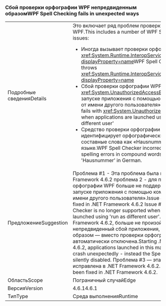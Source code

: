 ### <a name="wpf-spell-checking-fails-in-unexpected-ways"></a><span data-ttu-id="0332d-101">Сбой проверки орфографии WPF непредвиденным образом</span><span class="sxs-lookup"><span data-stu-id="0332d-101">WPF Spell Checking fails in unexpected ways</span></span>

|   |   |
|---|---|
|<span data-ttu-id="0332d-102">Подробные сведения</span><span class="sxs-lookup"><span data-stu-id="0332d-102">Details</span></span>|<span data-ttu-id="0332d-103">Это включает ряд проблем проверки орфографии WPF.</span><span class="sxs-lookup"><span data-stu-id="0332d-103">This includes a number of WPF Spell Checker issues:</span></span><ul><li><span data-ttu-id="0332d-104">Иногда вызывает проверки орфографии WPF <xref:System.Runtime.InteropServices.COMException?displayProperty=name></span><span class="sxs-lookup"><span data-stu-id="0332d-104">WPF Spell Checker sometimes throws <xref:System.Runtime.InteropServices.COMException?displayProperty=name></span></span></li><li><span data-ttu-id="0332d-105">Сбой проверки орфографии WPF с <xref:System.UnauthorizedAccessException> при запуске приложения с помощью команды «Запуск от имени другого пользователя»</span><span class="sxs-lookup"><span data-stu-id="0332d-105">WPF Spell Checker fails with <xref:System.UnauthorizedAccessException> when applications are launched using 'run as different user'</span></span></li><li><span data-ttu-id="0332d-106">Средство проверки орфографии WPF неправильно идентифицирует орфографические ошибки в составные слова как «Hausnummer» на немецком языке.</span><span class="sxs-lookup"><span data-stu-id="0332d-106">WPF Spell Checker incorrectly identifies spelling errors in compound words like 'Hausnummer' in German.</span></span></li></ul>|
|<span data-ttu-id="0332d-107">Предложение</span><span class="sxs-lookup"><span data-stu-id="0332d-107">Suggestion</span></span>|<span data-ttu-id="0332d-108">Проблема #1 - Эта проблема была исправлена в .NET Framework 4.6.2 проблема 2 - для проверки орфографии WPF больше не поддерживается при запуске приложения с помощью команды «Запуск от имени другого пользователя».</span><span class="sxs-lookup"><span data-stu-id="0332d-108">Issue #1 - This has been fixed in .NET Framework 4.6.2 Issue #2 - WPF Spell Checker is no longer supported when applications are launched using 'run as different user'.</span></span> <span data-ttu-id="0332d-109">Начиная с .NET Framework 4.6.2, больше не произойдет непредвиденный сбой приложения, запущен таким же образом — вместо проверки орфографии будет автоматически отключена.</span><span class="sxs-lookup"><span data-stu-id="0332d-109">Starting .NET Framework 4.6.2, applications launched in this manner will no longer crash unexpectedly - instead the Spell Checker will be silently disabled.</span></span> <span data-ttu-id="0332d-110">Проблема #3 — эта проблема была исправлена в .NET Framework 4.6.2.</span><span class="sxs-lookup"><span data-stu-id="0332d-110">Issue #3 - This has been fixed in .NET Framework 4.6.2.</span></span>|
|<span data-ttu-id="0332d-111">Область</span><span class="sxs-lookup"><span data-stu-id="0332d-111">Scope</span></span>|<span data-ttu-id="0332d-112">Пограничный случай</span><span class="sxs-lookup"><span data-stu-id="0332d-112">Edge</span></span>|
|<span data-ttu-id="0332d-113">Версия</span><span class="sxs-lookup"><span data-stu-id="0332d-113">Version</span></span>|<span data-ttu-id="0332d-114">4.6.1</span><span class="sxs-lookup"><span data-stu-id="0332d-114">4.6.1</span></span>|
|<span data-ttu-id="0332d-115">Тип</span><span class="sxs-lookup"><span data-stu-id="0332d-115">Type</span></span>|<span data-ttu-id="0332d-116">Среда выполнения</span><span class="sxs-lookup"><span data-stu-id="0332d-116">Runtime</span></span>|

